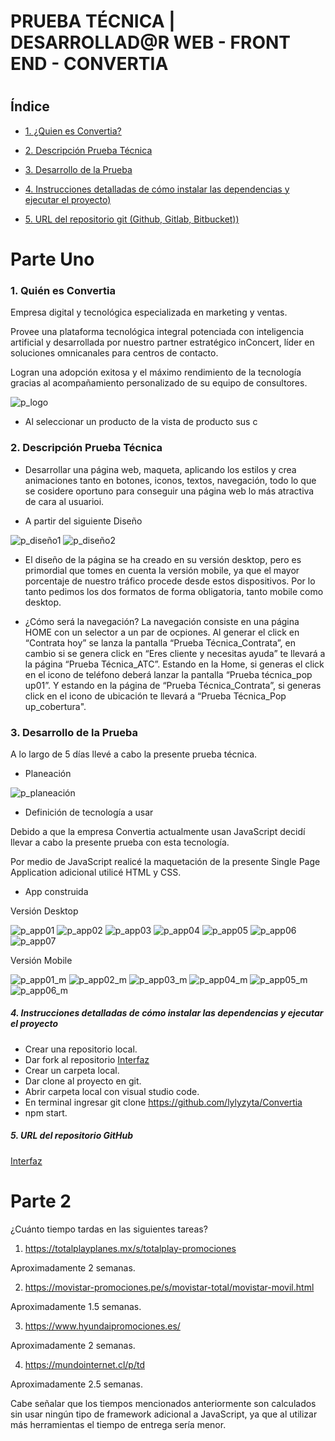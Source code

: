 # PRUEBA TÉCNICA | DESARROLLAD@R WEB - FRONT END - CONVERTIA

# 

## Índice

* [1. ¿Quien es Convertia? ](#1-Quien-es-convertia)

* [2. Descripción Prueba Técnica ](#1-definición-del-producto)
* [3. Desarrollo de la Prueba](#3-Desarrollo-de-la-Prueba)
* [4. Instrucciones detalladas de cómo instalar las dependencias y ejecutar el proyecto)](#4-Instrucciones-detalladas-de-cómo-instalar-las-dependencias-y-ejecutar-el-proyecto)
* [5. URL del repositorio git (Github, Gitlab, Bitbucket))](#5-URL-del-repositorio-git)


# Parte Uno 

### 1. Quién es Convertia

Empresa digital y tecnológica especializada en marketing y ventas.

Provee una plataforma tecnológica integral potenciada con  inteligencia artificial y desarrollada por nuestro partner estratégico inConcert, líder en soluciones omnicanales para centros de contacto.

Logran una adopción exitosa y el máximo rendimiento de la
tecnología gracias al acompañamiento personalizado de su
equipo de consultores.

![p_logo](src/assets/convertia.png)


+ Al seleccionar un producto de la vista de producto sus c


### 2. Descripción Prueba Técnica

+ Desarrollar una página web, maqueta, aplicando los estilos y crea animaciones tanto en botones, iconos, textos, navegación, todo lo que se cosidere oportuno para conseguir una página web lo más atractiva de cara al usuarioi.

+ A partir del siguiente Diseño

![p_diseño1](src/assets/Dise%C3%B1o1.JPG)
![p_diseño2](src/assets/Dise%C3%B1o2.JPG)

+ El diseño de la página se ha creado en su versión desktop, pero es primordial que tomes en cuenta la versión mobile, ya que el mayor porcentaje de nuestro tráfico procede desde estos dispositivos. Por lo tanto pedimos los dos formatos de forma obligatoria, tanto mobile como desktop.

+ ¿Cómo será la navegación?
La navegación consiste en una página HOME con un selector a un par de ocpiones. Al generar el click en “Contrata hoy” se lanza la pantalla “Prueba Técnica_Contrata”, en cambio si se genera click en “Eres cliente y necesitas ayuda” te llevará a la página “Prueba Técnica_ATC”. Estando en la Home, si generas el click en el icono de teléfono deberá lanzar la pantalla “Prueba técnica_pop up01”. Y estando en la página de “Prueba Técnica_Contrata”, si generas click en el icono de ubicación te llevará a “Prueba Técnica_Pop up_cobertura".

### 3. Desarrollo de la Prueba

A lo largo de 5 días llevé a cabo la presente prueba técnica.

+ Planeación 

![p_planeación](src/assets/Planeaci%C3%B3n.JPG)

+ Definición de tecnología a usar

Debido a que la empresa Convertia actualmente usan JavaScript decidí llevar a cabo la presente prueba con esta tecnología.

Por medio de JavaScript realicé la maquetación de la presente Single Page Application adicional utilicé HTML y CSS.

+ App construida

Versión Desktop

![p_app01](src/assets/Home.JPG)
![p_app02](src/assets/Contrata.JPG)
![p_app03](src/assets/ATC.JPG)
![p_app04](src/assets/Popup.JPG)
![p_app05](src/assets/Popupcober.JPG)
![p_app06](src/assets/Navbar.JPG)
![p_app07](src/assets/Footer.JPG)

Versión Mobile

![p_app01_m](src/assets/Home_mobile.JPG)
![p_app02_m](src/assets/Contrata_mobile.JPG)
![p_app03_m](src/assets/ATC_mobile.JPG)
![p_app04_m](src/assets/Popup_mobile.JPG)
![p_app05_m](src/assets/Popupcober_mobile.JPG)
![p_app06_m](src/assets/Navbar_mobile.JPG)



##### 4. Instrucciones detalladas de cómo instalar las dependencias y ejecutar el proyecto

+ Crear una repositorio local.
+ Dar fork al repositorio [Interfaz](https://github.com/lylyzyta/Convertia)
+ Crear un carpeta local.
+ Dar clone al proyecto en git.
+ Abrir carpeta local con visual studio code.
+ En terminal ingresar git clone https://github.com/lylyzyta/Convertia
+ npm start.

##### 5. URL del repositorio GitHub
[Interfaz](https://github.com/lylyzyta/Convertia)


# Parte 2

¿Cuánto tiempo tardas en las siguientes tareas?

1. https://totalplayplanes.mx/s/totalplay-promociones

Aproximadamente 2 semanas.

2. https://movistar-promociones.pe/s/movistar-total/movistar-movil.html

Aproximadamente 1.5 semanas.

3. https://www.hyundaipromociones.es/

Aproximadamente 2 semanas.

4. https://mundointernet.cl/p/td

Aproximadamente 2.5 semanas.

Cabe señalar que los tiempos mencionados anteriormente son calculados sin usar ningún tipo de framework adicional a JavaScript, ya que al utilizar más herramientas el tiempo de entrega sería menor.








